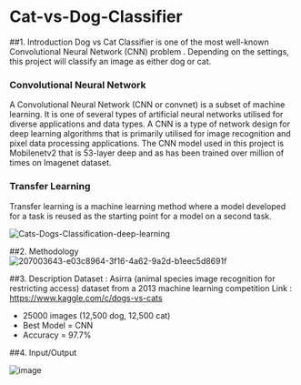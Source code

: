# Cat-vs-Dog-Classifier

##1. Introduction
Dog vs Cat Classifier is one of the most well-known Convolutional Neural Network (CNN) problem . Depending on the settings, this project will classify an image as either dog or cat.

### Convolutional Neural Network
A Convolutional Neural Network (CNN or convnet) is a subset of machine learning. It is one of several types of artificial neural networks utilised for diverse applications and data types. A CNN is a type of network design for deep learning algorithms that is primarily utilised for image recognition and pixel data processing applications. The CNN model used in this project is Mobilenetv2 that is 53-layer deep and as has been trained over million of times on Imagenet dataset.

### Transfer Learning
Transfer learning is a machine learning method where a model developed for a task is reused as the starting point for a model on a second task.

![Cats-Dogs-Classification-deep-learning](https://user-images.githubusercontent.com/76558062/213082559-d9cfeb5a-f4d1-4634-aae7-6b86799bde4e.gif)

##2. Methodology
![207003643-e03c8964-3f16-4a62-9a2d-b1eec5d8691f](https://user-images.githubusercontent.com/76558062/213082906-1db697ff-b51a-4eb4-a2b6-24120867d475.png)

##3. Description
 Dataset : Asirra (animal species image recognition for restricting access) dataset from a 2013 machine learning competition
 Link : https://www.kaggle.com/c/dogs-vs-cats
 + 25000 images (12,500 dog, 12,500 cat)
 + Best Model = CNN 
 + Accuracy = 97.7%
 
##4. Input/Output

![image](https://user-images.githubusercontent.com/76558062/213086482-8782b364-c099-4b02-af00-9bb448b56437.png)
